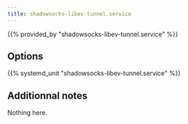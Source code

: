 ```yaml
---
title: shadowsocks-libev-tunnel.service
---
```


{{% provided_by "shadowsocks-libev-tunnel.service" %}}

## Options

{{% systemd_unit "shadowsocks-libev-tunnel.service" %}}

## Additionnal notes

Nothing here.